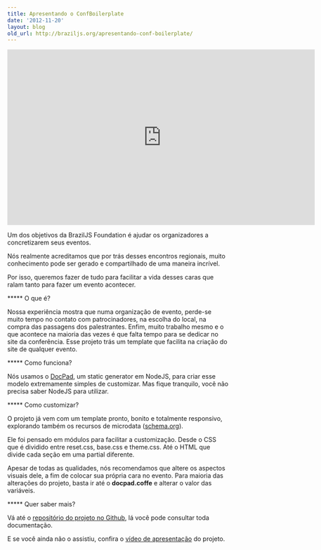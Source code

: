 ```yaml
---
title: Apresentando o ConfBoilerplate
date: '2012-11-20'
layout: blog
old_url: http://braziljs.org/apresentando-conf-boilerplate/
---
```


<iframe src="http://www.youtube.com/embed/EI99oZI3nKY" frameborder="0" width="700" height="400"></iframe>

Um dos objetivos da BrazilJS Foundation é ajudar os organizadores a concretizarem seus eventos.

Nós realmente acreditamos que por trás desses encontros regionais, muito conhecimento pode ser gerado e compartilhado de uma maneira incrível.

Por isso, queremos fazer de tudo para facilitar a vida desses caras que ralam tanto para fazer um evento acontecer.

***** O que é?

Nossa experiência mostra que numa organização de evento, perde-se muito tempo no contato com patrocinadores, na escolha do local, na compra das passagens dos palestrantes. Enfim, muito trabalho mesmo e o que acontece na maioria das vezes é que falta tempo para se dedicar no site da conferência. Esse projeto trás um template que facilita na criação do site de qualquer evento.

***** Como funciona?

Nós usamos o [DocPad](https://github.com/bevry/docpad), um static generator em NodeJS, para criar esse modelo extremamente simples de customizar. Mas fique tranquilo, você não precisa saber NodeJS para utilizar.

***** Como customizar?

O projeto já vem com um template pronto, bonito e totalmente responsivo, explorando também os recursos de microdata ([schema.org](http://schema.org/)).

Ele foi pensado em módulos para facilitar a customização. Desde o CSS que é dividido entre reset.css, base.css e theme.css. Até o HTML que divide cada seção em uma partial diferente.

Apesar de todas as qualidades, nós recomendamos que altere os aspectos visuais dele, a fim de colocar sua própria cara no evento. Para maioria das alterações do projeto, basta ir até o **docpad.coffe** e alterar o valor das variáveis.

***** Quer saber mais?

Vá até o [repositório do projeto no Github](https://github.com/braziljs/conf-boilerplate), lá você pode consultar toda documentação.

E se você ainda não o assistiu, confira o [vídeo de apresentação](http://www.youtube.com/watch?v=EI99oZI3nKY) do projeto.